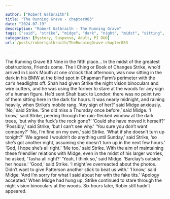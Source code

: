 ```yaml
---

author: ["Robert Galbraith"]
title: "The Running Grave - chapter083"
date: "2024-07-19"
description: "Robert Galbraith - The Running Grave"
tags: ["said", "strike", "midge", "dark", "night", "midst", "sitting", "shah", "vision", "binoculars", "stare", "wood", "sign", "hour", "know", "want", "turn", "another", "running", "grave", "nine", "fifth", "greatest", "obstruction", "friend"]
categories: [Mystery, Suspense, Adult, PI DUO]
url: /posts/robertgalbraith/TheRunningGrave-chapter083

---
```



The Running Grave
83
Nine in the fifth place…
In the midst of the greatest obstructions,
Friends come.
The I Ching or Book of Changes
Strike, who’d arrived in Lion’s Mouth at one o’clock that afternoon, was now sitting in the dark in his BMW at the blind spot in Chapman Farm’s perimeter with the car’s headlights off. Shah had given Strike the night vision binoculars and wire cutters, and he was using the former to stare at the woods for any sign of a human figure. He’d sent Shah back to London: there was no point two of them sitting here in the dark for hours.
It was nearly midnight, and raining heavily, when Strike’s mobile rang.
‘Any sign of her?’ said Midge anxiously.
‘No,’ said Strike.
‘She did miss a Thursday once before,’ said Midge.
‘I know,’ said Strike, peering through the rain-flecked window at the dark trees, ‘but why the fuck’s the rock gone?’
‘Could she have moved it herself?’
‘Possibly,’ said Strike, ‘but I can’t see why.’
‘You sure you don’t want company?’
‘No, I’m fine on my own,’ said Strike.
‘What if she doesn’t turn up tonight?’
‘We agreed I wouldn’t do anything until Sunday,’ said Strike, ‘so she’s got another night, assuming she doesn’t turn up in the next few hours.’
‘God, I hope she’s all right.’
‘Me too,’ said Strike. With the aim of maintaining these friendlier relations with Midge, even in the midst of his larger worries, he asked,
‘Tasha all right?’
‘Yeah, I think so,’ said Midge. ‘Barclay’s outside her house.’
‘Good,’ said Strike. ‘I might’ve overreacted about the photos. Didn’t want to give Patterson another stick to beat us with.’
‘I know,’ said Midge. ‘And I’m sorry for what I said about her with the fake tits.’
‘Apology accepted.’
When Midge had hung up, Strike continued to stare through the night vision binoculars at the woods.
Six hours later, Robin still hadn’t appeared.
